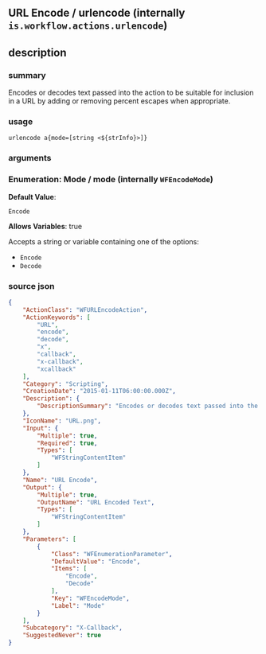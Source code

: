 
## URL Encode / urlencode (internally `is.workflow.actions.urlencode`)



## description
### summary
Encodes or decodes text passed into the action to be suitable for inclusion in a URL by adding or removing percent escapes when appropriate.


### usage
`urlencode a{mode=[string <${strInfo}>]}`

### arguments
### Enumeration: Mode / mode (internally `WFEncodeMode`)
**Default Value**:
```
Encode
```
**Allows Variables**: true



Accepts a string 
or variable
containing one of the options:

- `Encode`
- `Decode`

### source json

```json
{
	"ActionClass": "WFURLEncodeAction",
	"ActionKeywords": [
		"URL",
		"encode",
		"decode",
		"x",
		"callback",
		"x-callback",
		"xcallback"
	],
	"Category": "Scripting",
	"CreationDate": "2015-01-11T06:00:00.000Z",
	"Description": {
		"DescriptionSummary": "Encodes or decodes text passed into the action to be suitable for inclusion in a URL by adding or removing percent escapes when appropriate."
	},
	"IconName": "URL.png",
	"Input": {
		"Multiple": true,
		"Required": true,
		"Types": [
			"WFStringContentItem"
		]
	},
	"Name": "URL Encode",
	"Output": {
		"Multiple": true,
		"OutputName": "URL Encoded Text",
		"Types": [
			"WFStringContentItem"
		]
	},
	"Parameters": [
		{
			"Class": "WFEnumerationParameter",
			"DefaultValue": "Encode",
			"Items": [
				"Encode",
				"Decode"
			],
			"Key": "WFEncodeMode",
			"Label": "Mode"
		}
	],
	"Subcategory": "X-Callback",
	"SuggestedNever": true
}
```
